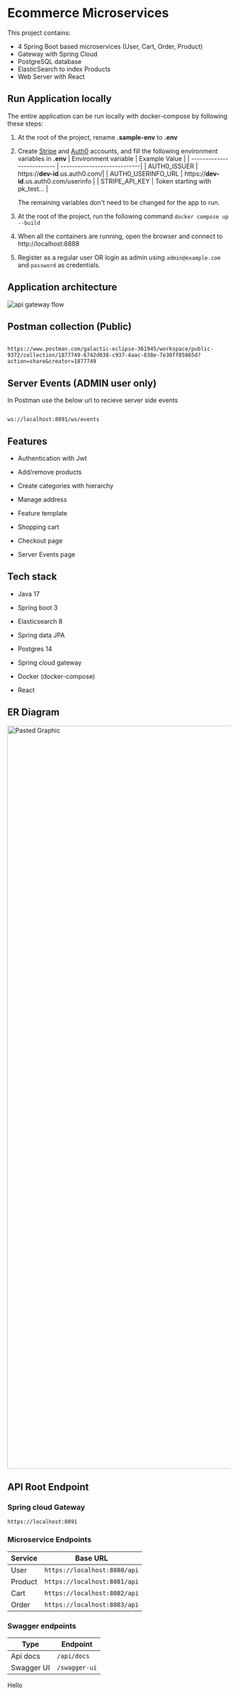 # Ecommerce Microservices

This project contains:

- 4 Spring Boot based microservices (User, Cart, Order, Product)
- Gateway with Spring Cloud
- PostgreSQL database
- ElasticSearch to index Products
- Web Server with React

## Run Application locally

The entire application can be run locally with docker-compose by following these steps:

1. At the root of the project, rename **.sample-env** to **.env**
2. Create [Stripe](https://stripe.com/) and [Auth0](auth0.com) accounts, and fill the following environment variables in **.env**
   | Environment variable | Example Value |
   | -------------------------- | ----------------------------|
   | AUTH0_ISSUER | https://**dev-id**.us.auth0.com/|
   | AUTH0_USERINFO_URL | https://**dev-id**.us.auth0.com/userinfo |
   | STRIPE_API_KEY | Token starting with pk_test... |

   The remaining variables don't need to be changed for the app to run.

3. At the root of the project, run the following command
   `docker compose up --build `
4. When all the containers are running, open the browser and connect to http://localhost:8888
5. Register as a regular user OR login as admin using `admin@example.com` and `password` as credentials.

## Application architecture

![api gateway flow](https://github.com/amol9372/ecommerce-spring-boot-backend-apis/assets/20081129/a432fac4-ce61-4cca-a64c-aa459d525c2a)

## Postman collection (Public)

```

https://www.postman.com/galactic-eclipse-361945/workspace/public-9372/collection/1877749-6742d038-c937-4aac-838e-7e30ff85865d?action=share&creator=1877749

```

## Server Events (ADMIN user only)

In Postman use the below url to recieve server side events

```curl

ws://localhost:8091/ws/events

```

## Features

- Authentication with Jwt

- Add/remove products

- Create categories with hierarchy

- Manage address

- Feature template

- Shopping cart

- Checkout page

- Server Events page

## Tech stack

- Java 17

- Spring boot 3

- Elasticsearch 8

- Spring data JPA

- Postgres 14

- Spring cloud gateway

- Docker (docker-compose)

- React

## ER Diagram

<img  width="1676"  alt="Pasted Graphic"  src="https://github.com/amol9372/ecommerce-spring-boot-backend-apis/assets/20081129/94d43c0d-2d2e-40be-a44d-dec762b3ffb2">

## API Root Endpoint

### Spring cloud Gateway

`https://localhost:8091`

### Microservice Endpoints

| Service | Base URL                     |
| ------- | ---------------------------- |
| User    | `https://localhost:8080/api` |
| Product | `https://localhost:8081/api` |
| Cart    | `https://localhost:8082/api` |
| Order   | `https://localhost:8083/api` |

### Swagger endpoints

| Type       | Endpoint      |
| ---------- | ------------- |
| Api docs   | `/api/docs`   |
| Swagger UI | `/swagger-ui` |

Hello
